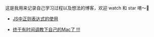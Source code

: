 这是我用来记录自己学习过程以及想法的博客，欢迎 watch 和 star 唷～👏

- [JS中正则表达式的使用](https://github.com/JasonLam0990/blog/issues/1)

- [终于有时间调教下自己的Mac了 !!!](https://github.com/JasonLam0990/blog/issues/2)
